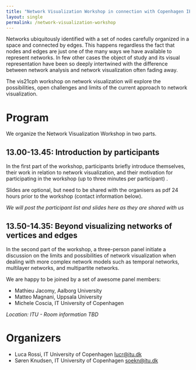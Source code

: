 ```yaml
---
title: "Network Visualization Workshop in connection with Copenhagen IEEE VIS 2021 Satellite at ITU"
layout: single
permalink: /network-visualization-workshop
---
```

Networks ubiquitously identified with a set of nodes carefully organized in a space and connected by edges. This happens regardless the fact that  nodes and edges are just one of the many ways we have available to represent networks. In few other cases the object of study and its visual representation have been so deeply intertwined with the difference between network analysis and network visualization often fading away. 

The vis21cph workshop on network visualization will explore the possibilities, open challenges and limits of the current approach to network visualization. 

# Program

We organize the Network Visualization Workshop in two parts. 

## 13.00-13.45: Introduction by participants

In the first part of the workshop, participants briefly introduce themselves, their work in relation to network visualization, and their motivation for participating in the workshop (up to three minutes per participant) . 

Slides are optional, but need to be shared with the organisers as pdf 24 hours prior to the workshop (contact information below). 

_We will post the participant list and slides here as they are shared with us_

## 13.50-14.35: Beyond visualizing networks of vertices and edges

In the second part of the workshop, a three-person panel initiate a discussion on the limits and possibilities of network visualization when dealing with more complex network models such as temporal networks, multilayer networks, and multipartite networks. 

We are happy to be joined by a set of awesome panel members:
* Mathieu Jacomy, Aalborg University
* Matteo Magnani, Uppsala University
* Michele Coscia, IT University of Copenhagen

*Location: ITU - Room information TBD*

# Organizers
* Luca Rossi, IT University of Copenhagen [lucr@itu.dk](mailto:lucr@itu.dk)
* Søren Knudsen, IT University of Copenhagen [soekn@itu.dk](mailto:soekn@itu.dk)
